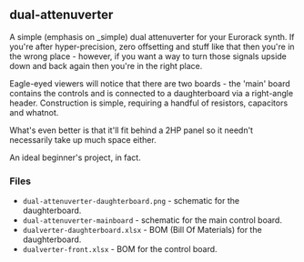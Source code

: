 ## dual-attenuverter

A simple (emphasis on _simple) dual attenuverter for your Eurorack synth. If you're after hyper-precision, zero offsetting and stuff like that then you're in the wrong place - however, if you want a way to turn those signals upside down and back again then you're in the right place.

Eagle-eyed viewers will notice that there are two boards - the 'main' board contains the controls and is connected to a daughterboard via a right-angle header. Construction is simple, requiring a handful of resistors, capacitors and whatnot. 

What's even better is that it'll fit behind a 2HP panel so it needn't necessarily take up much space either.

An ideal beginner's project, in fact.

### Files

- `dual-attenuverter-daughterboard.png` - schematic for the daughterboard.
- `dual-attenuverter-mainboard` - schematic for the main control board.
- `dualverter-daughterboard.xlsx` - BOM (Bill Of Materials) for the daughterboard.
- `dualverter-front.xlsx` - BOM for the control board.